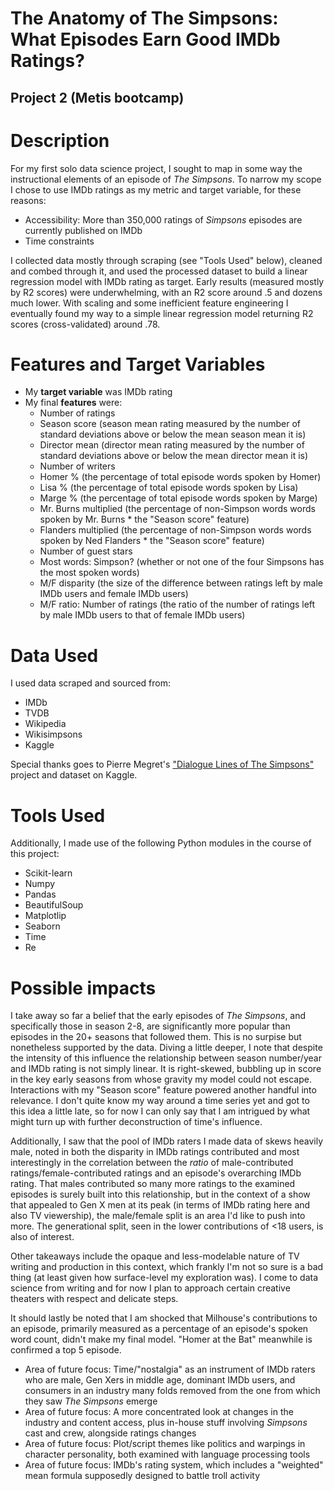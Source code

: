 # The Anatomy of The Simpsons: What Episodes Earn Good IMDb Ratings?
## Project 2 (Metis bootcamp)

# Description
For my first solo data science project, I sought to map in some way the instructional elements of an episode of *The Simpsons*. To narrow my scope I chose to use IMDb ratings as my metric and target variable, for these reasons:
- Accessibility: More than 350,000 ratings of *Simpsons* episodes are currently published on IMDb
- Time constraints

I collected data mostly through scraping (see "Tools Used" below), cleaned and combed through it, and used the processed dataset to build a linear regression model with IMDb rating as target. Early results (measured mostly by R2 scores) were underwhelming, with an R2 score around .5 and dozens much lower. With scaling and some inefficient feature engineering I eventually found my way to a simple linear regression model returning R2 scores (cross-validated) around .78.

# Features and Target Variables
- My **target variable** was IMDb rating
- My final **features** were:
  - Number of ratings
  - Season score (season mean rating measured by the number of standard deviations above or below the mean season mean it is)
  - Director mean (director mean rating measured by the number of standard deviations above or below the mean director mean it is)
  - Number of writers
  - Homer % (the percentage of total episode words spoken by Homer)
  - Lisa % (the percentage of total episode words spoken by Lisa)
  - Marge % (the percentage of total episode words spoken by Marge)
  - Mr. Burns multiplied (the percentage of non-Simpson words words spoken by Mr. Burns * the "Season score" feature)
  - Flanders multiplied (the percentage of non-Simpson words words spoken by Ned Flanders * the "Season score" feature)
  - Number of guest stars
  - Most words: Simpson? (whether or not one of the four Simpsons has the most spoken words)
  - M/F disparity (the size of the difference between ratings left by male IMDb users and female IMDb users)
  - M/F ratio: Number of ratings (the ratio of the number of ratings left by male IMDb users to that of female IMDb users)

# Data Used
I used data scraped and sourced from:
- IMDb
- TVDB
- Wikipedia
- Wikisimpsons
- Kaggle

Special thanks goes to Pierre Megret's ["Dialogue Lines of The Simpsons"](https://www.kaggle.com/pierremegret/dialogue-lines-of-the-simpsons) project and dataset on Kaggle.

# Tools Used
Additionally, I made use of the following Python modules in the course of this project:
- Scikit-learn
- Numpy
- Pandas
- BeautifulSoup
- Matplotlip
- Seaborn
- Time
- Re

# Possible impacts
I take away so far a belief that the early episodes of *The Simpsons*, and specifically those in season 2-8, are significantly more popular than episodes in the 20+ seasons that followed them. This is no surpise but nonetheless supported by the data. Diving a little deeper, I note that despite the intensity of this influence the relationship between season number/year and IMDb rating is not simply linear. It is right-skewed, bubbling up in score in the key early seasons from whose gravity my model could not escape. Interactions with my "Season score" feature powered another handful into relevance. I don't quite know my way around a time series yet and got to this idea a little late, so for now I can only say that I am intrigued by what might turn up with further deconstruction of time's influence.

Additionally, I saw that the pool of IMDb raters I made data of skews heavily male, noted in both the disparity in IMDb ratings contributed and most interestingly in the correlation between the *ratio* of male-contributed ratings/female-contributed ratings and an episode's overarching IMDb rating. That males contributed so many more ratings to the examined episodes is surely built into this relationship, but in the context of a show that appealed to Gen X men at its peak (in terms of IMDb rating here and also TV viewership), the male/female split is an area I'd like to push into more. The generational split, seen in the lower contributions of <18 users, is also of interest.

Other takeaways include the opaque and less-modelable nature of TV writing and production in this context, which frankly I'm not so sure is a bad thing (at least given how surface-level my exploration was). I come to data science from writing and for now I plan to approach certain creative theaters with respect and delicate steps.

It should lastly be noted that I am shocked that Milhouse's contributions to an episode, primarily measured as a percentage of an episode's spoken word count, didn't make my final model. "Homer at the Bat" meanwhile is confirmed a top 5 episode.

- Area of future focus: Time/"nostalgia" as an instrument of IMDb raters who are male, Gen Xers in middle age, dominant IMDb users, and consumers in an industry many folds removed from the one from which they saw *The Simpsons* emerge
- Area of future focus: A more concentrated look at changes in the industry and content access, plus in-house stuff involving *Simpsons* cast and crew, alongside ratings changes
- Area of future focus: Plot/script themes like politics and warpings in character personality, both examined with language processing tools
- Area of future focus: IMDb's rating system, which includes a "weighted" mean formula supposedly designed to battle troll activity
